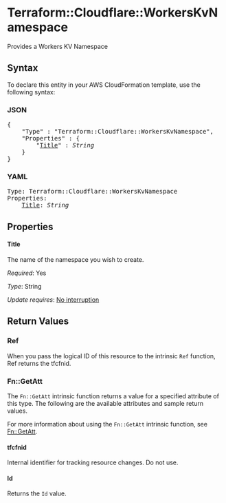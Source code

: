# Terraform::Cloudflare::WorkersKvNamespace

Provides a Workers KV Namespace

## Syntax

To declare this entity in your AWS CloudFormation template, use the following syntax:

### JSON

<pre>
{
    "Type" : "Terraform::Cloudflare::WorkersKvNamespace",
    "Properties" : {
        "<a href="#title" title="Title">Title</a>" : <i>String</i>
    }
}
</pre>

### YAML

<pre>
Type: Terraform::Cloudflare::WorkersKvNamespace
Properties:
    <a href="#title" title="Title">Title</a>: <i>String</i>
</pre>

## Properties

#### Title

The name of the namespace you wish to create.

_Required_: Yes

_Type_: String

_Update requires_: [No interruption](https://docs.aws.amazon.com/AWSCloudFormation/latest/UserGuide/using-cfn-updating-stacks-update-behaviors.html#update-no-interrupt)

## Return Values

### Ref

When you pass the logical ID of this resource to the intrinsic `Ref` function, Ref returns the tfcfnid.

### Fn::GetAtt

The `Fn::GetAtt` intrinsic function returns a value for a specified attribute of this type. The following are the available attributes and sample return values.

For more information about using the `Fn::GetAtt` intrinsic function, see [Fn::GetAtt](https://docs.aws.amazon.com/AWSCloudFormation/latest/UserGuide/intrinsic-function-reference-getatt.html).

#### tfcfnid

Internal identifier for tracking resource changes. Do not use.

#### Id

Returns the <code>Id</code> value.

